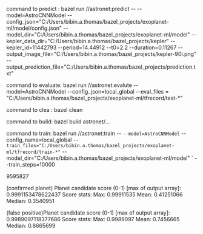 command to predict :  bazel run //astronet:predict -- --model=AstroCNNModel --config_json="C:/Users/bibin.a.thomas/bazel_projects/exoplanet-ml/model/config.json" --model_dir="C:/Users/bibin.a.thomas/bazel_projects/exoplanet-ml/model" --kepler_data_dir="C:/Users/bibin.a.thomas/bazel_projects/kepler" --kepler_id=11442793 --period=14.44912 --t0=2.2 --duration=0.11267 --output_image_file="C:/Users/bibin.a.thomas/bazel_projects/kepler-90i.png" --output_prediction_file="C:/Users/bibin.a.thomas/bazel_projects/prediction.txt"

command to evaluate: bazel run //astronet:evalute --model=AstroCNNModel --config_json=local_global --eval_files = "C:/Users/bibin.a.thomas/bazel_projects/exoplanet-ml/tfrecord/test-*"

command to clea : bazel clean

command to build: bazel build astronet/...

command to train: bazel run //astronet:train -- `
  --model=AstroCNNModel `
  --config_name=local_global `
  --train_files="C:/Users/bibin.a.thomas/bazel_projects/exoplanet-ml/tfrecord/train-*" `
  --model_dir="C:/Users/bibin.a.thomas/bazel_projects/exoplanet-ml/model" `
  --train_steps=10000


  
  9595827

  (confirmed planet) Planet candidate score (0-1) [max of output array]: 0.9991153478622437
Score stats:
  Max: 0.99911535
  Mean: 0.41251066
  Median: 0.3540951

  (false positive)Planet candidate score (0-1) [max of output array]: 0.9989097118377686
Score stats:
  Max: 0.9989097
  Mean: 0.7456665
  Median: 0.8665699